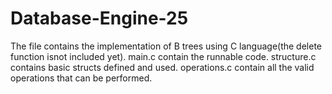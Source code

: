 # Database-Engine-25
The file contains the implementation of B trees using C language(the delete function isnot included yet).
main.c contain the runnable code.
structure.c contains basic structs defined and used.
operations.c contain all the valid operations that can be performed.

